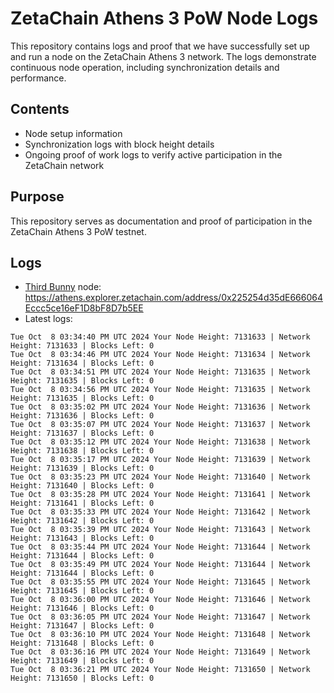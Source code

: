 # ZetaChain Athens 3 PoW Node Logs
This repository contains logs and proof that we have successfully set up and run a node on the ZetaChain Athens 3 network. The logs demonstrate continuous node operation, including synchronization details and performance.

## Contents
- Node setup information
- Synchronization logs with block height details
- Ongoing proof of work logs to verify active participation in the ZetaChain network

## Purpose
This repository serves as documentation and proof of participation in the ZetaChain Athens 3 PoW testnet.

## Logs

- [Third Bunny](https://thirdbunny.xyz/) node: https://athens.explorer.zetachain.com/address/0x225254d35dE666064Eccc5ce16eF1D8bF8D7b5EE
- Latest logs:
```
Tue Oct  8 03:34:40 PM UTC 2024 Your Node Height: 7131633 | Network Height: 7131633 | Blocks Left: 0
Tue Oct  8 03:34:46 PM UTC 2024 Your Node Height: 7131634 | Network Height: 7131634 | Blocks Left: 0
Tue Oct  8 03:34:51 PM UTC 2024 Your Node Height: 7131635 | Network Height: 7131635 | Blocks Left: 0
Tue Oct  8 03:34:56 PM UTC 2024 Your Node Height: 7131635 | Network Height: 7131635 | Blocks Left: 0
Tue Oct  8 03:35:02 PM UTC 2024 Your Node Height: 7131636 | Network Height: 7131636 | Blocks Left: 0
Tue Oct  8 03:35:07 PM UTC 2024 Your Node Height: 7131637 | Network Height: 7131637 | Blocks Left: 0
Tue Oct  8 03:35:12 PM UTC 2024 Your Node Height: 7131638 | Network Height: 7131638 | Blocks Left: 0
Tue Oct  8 03:35:17 PM UTC 2024 Your Node Height: 7131639 | Network Height: 7131639 | Blocks Left: 0
Tue Oct  8 03:35:23 PM UTC 2024 Your Node Height: 7131640 | Network Height: 7131640 | Blocks Left: 0
Tue Oct  8 03:35:28 PM UTC 2024 Your Node Height: 7131641 | Network Height: 7131641 | Blocks Left: 0
Tue Oct  8 03:35:33 PM UTC 2024 Your Node Height: 7131642 | Network Height: 7131642 | Blocks Left: 0
Tue Oct  8 03:35:39 PM UTC 2024 Your Node Height: 7131643 | Network Height: 7131643 | Blocks Left: 0
Tue Oct  8 03:35:44 PM UTC 2024 Your Node Height: 7131644 | Network Height: 7131644 | Blocks Left: 0
Tue Oct  8 03:35:49 PM UTC 2024 Your Node Height: 7131644 | Network Height: 7131644 | Blocks Left: 0
Tue Oct  8 03:35:55 PM UTC 2024 Your Node Height: 7131645 | Network Height: 7131645 | Blocks Left: 0
Tue Oct  8 03:36:00 PM UTC 2024 Your Node Height: 7131646 | Network Height: 7131646 | Blocks Left: 0
Tue Oct  8 03:36:05 PM UTC 2024 Your Node Height: 7131647 | Network Height: 7131647 | Blocks Left: 0
Tue Oct  8 03:36:10 PM UTC 2024 Your Node Height: 7131648 | Network Height: 7131648 | Blocks Left: 0
Tue Oct  8 03:36:16 PM UTC 2024 Your Node Height: 7131649 | Network Height: 7131649 | Blocks Left: 0
Tue Oct  8 03:36:21 PM UTC 2024 Your Node Height: 7131650 | Network Height: 7131650 | Blocks Left: 0
```
